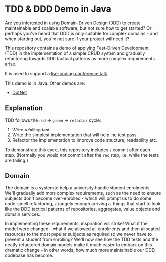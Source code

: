 # TDD & DDD Demo in Java

Are you interested in using Domain-Driven Design (DDD) to create maintainable and scalable software, but not sure how to get started? Or perhaps you've heard that DDD is only suitable for complex domains - and when starting out, you're not sure if your project will need it?

This repository contains a demo of applying Test-Driven Development (TDD) in the implementation of a simple CRUD system and gradually refactoring towards DDD tactical patterns as more complex requirements arise.

It is used to support a [live-coding conference talk](https://sessionize.com/s/chris-simon/tdd-ddd-c-from-the-ground-up-a-live-coding-demo/64826).

This demo is in Java.  Other demos are:

* [DotNet](https://github.com/chrissimon-au/tdd-ddd-demo-dotnet)

## Explanation

TDD follows the `red` -> `green` -> `refactor` cycle:

1. Write a failing test
2. Write the simplest implementation that will help the test pass
3. Refactor the implementation to improve code structure, readability etc.

To demonstrate this cycle, this repository includes a commit after each step.  (Normally you would not commit after the `red` step, i.e. while the tests are failing.)

## Domain

The domain is a system to help a university handle student enrolments. We'll gradually add more complex requirements, such as the need to ensure subjects don't become over-enrolled - which will prompt us to do some code-smell refactoring, strangely enough arriving at things that start to look like the DDD tactical patterns of repositories, aggregates, value objects and domain services.

In implementing these requirements, inspiration will strike! What if the model were changed - what if we allowed all enrolments and then allocated resources to the most popular subjects as required so we never have to prevent a student from enrolling? We'll now see how the TDD tests and the neatly refactored domain models make it much easier to embark on this dramatic change - in other words, how much more maintainable our DDD codebase has become.
